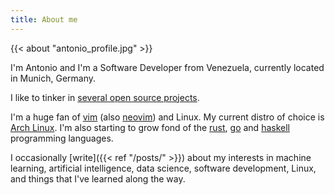 ```yaml
---
title: About me
---
```


{{< about "antonio_profile.jpg" >}}

I'm Antonio and I'm a Software Developer from Venezuela, currently located in Munich, Germany.

I like to tinker in [several open source projects][projects].

I'm a huge fan of [vim][vim] (also [neovim][neovim]) and Linux. My current distro of choice is [Arch Linux][archlinux]. I'm also starting to grow fond of the [rust][rust], [go][golang] and [haskell][haskell] programming languages.

I occasionally [write]({{< ref "/posts/" >}}) about my interests in machine learning, artificial intelligence, data science, software development, Linux, and things that I've learned along the way.

[vim]: https://www.vim.org
[neovim]: https://neovim.io
[archlinux]: https://www.archlinux.org/
[golang]: https://golang.org/
[rust]: https://www.rust-lang.org/
[haskell]: https://www.haskell.org/
[projects]: https://www.github.com/chibby0ne
